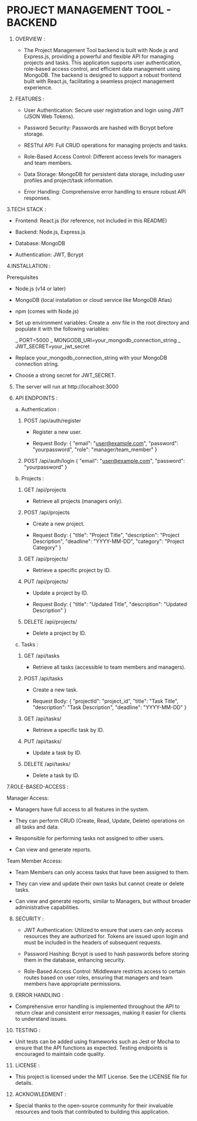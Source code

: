 # PROJECT MANAGEMENT TOOL - BACKEND


 1. OVERVIEW :

     - The Project Management Tool backend is built with Node.js and Express.js, providing a powerful and flexible API for managing projects and tasks. This application supports user authentication, role-based access control, and efficient data management using MongoDB. The backend is designed to support a robust frontend built with React.js, facilitating a seamless project management experience.

 2. FEATURES :

    -  User Authentication: Secure user registration and login using JWT (JSON Web Tokens).      

    -  Password Security: Passwords are hashed with Bcrypt before storage.     

    -  RESTful API: Full CRUD operations for managing projects and tasks.      
 
    -  Role-Based Access Control: Different access levels for managers and team members.      

    -  Data Storage: MongoDB for persistent data storage, including user profiles and project/task information.     

    -  Error Handling: Comprehensive error handling to ensure robust API responses.     

3.TECH STACK :

   - Frontend: React.js (for reference, not included in this README)

   - Backend: Node.js, Express.js
 
   - Database: MongoDB

   - Authentication: JWT, Bcrypt

4.INSTALLATION :

 Prerequisites
 
   - Node.js (v14 or later)
     
   - MongoDB (local installation or cloud service like MongoDB Atlas)
    
   - npm (comes with Node.js)
    
   - Set up environment variables: Create a .env file in the root directory and populate it with the following variables:

      _ PORT=5000
      _ MONGODB_URI=your_mongodb_connection_string
      _ JWT_SECRET=your_jwt_secret
  
   - Replace your_mongodb_connection_string with your MongoDB connection string.
  
   - Choose a strong secret for JWT_SECRET.

5. The server will run at http://localhost:3000

6. API ENDPOINTS  :
 
    a. Authentication :

      1) POST /api/auth/register

            - Register a new user.

            - Request Body:
              { 
                 "email": "user@example.com", 
                 "password": "yourpassword", 
                 "role": "manager/team_member" 
              }
      
      3) POST /api/auth/login
             { 
                 "email": "user@example.com", 
                 "password": "yourpassword" 
             }
         
    b. Projects :
   
      1) GET /api/projects

          - Retrieve all projects (managers only).
     
      2) POST /api/projects

         - Create a new project.

         - Request Body:
            { 
                  "title": "Project Title", 
                  "description": "Project Description", 
                  "deadline": "YYYY-MM-DD", 
                  "category": "Project Category" 
            }
      
      3) GET /api/projects/

         - Retrieve a specific project by ID.

      5) PUT /api/projects/

          - Update a project by ID.

          - Request Body:
            { 
                 "title": "Updated Title", 
                 "description": "Updated Description" 
            }
      
      6) DELETE /api/projects/

          - Delete a project by ID.
   
    c. Tasks :

      1) GET /api/tasks

          - Retrieve all tasks (accessible to team members and managers).

      2) POST /api/tasks

          - Create a new task.

          - Request Body:
            { 
                "projectId": "project_id", 
                "title": "Task Title", 
                "description": "Task Description", 
                "deadline": "YYYY-MM-DD" 
            }

      3) GET /api/tasks/

          - Retrieve a specific task by ID.

     7) PUT /api/tasks/

         - Update a task by ID.

     9) DELETE /api/tasks/

         - Delete a task by ID.

7.ROLE-BASED-ACCESS :

 Manager Access:
   
   -   Managers have full access to all features in the system.
   
   -   They can perform CRUD (Create, Read, Update, Delete) operations on all tasks and data.
   
   -   Responsible for performing tasks not assigned to other users.
   
   -   Can view and generate reports.

Team Member Access:

   -   Team Members can only access tasks that have been assigned to them.
  
   -   They can view and update their own tasks but cannot create or delete tasks.
  
   -   Can view and generate reports, similar to Managers, but without broader administrative capabilities.

8. SECURITY :

   -   JWT Authentication: Utilized to ensure that users can only access resources they are authorized for. Tokens are issued upon login and must be included in the headers of subsequent requests.

   -   Password Hashing: Bcrypt is used to hash passwords before storing them in the database, enhancing security.

   -   Role-Based Access Control: Middleware restricts access to certain routes based on user roles, ensuring that managers and team members have appropriate permissions.

10. ERROR HANDLING :
 
   -   Comprehensive error handling is implemented throughout the API to return clear and consistent error messages, making it easier for clients to understand issues.

10. TESTING :

   -   Unit tests can be added using frameworks such as Jest or Mocha to ensure that the API functions as expected. Testing endpoints is encouraged to maintain code quality.

11. LICENSE :
 
   -   This project is licensed under the MIT License. See the LICENSE file for details.

12. ACKNOWLEDMENT :
 
   -   Special thanks to the open-source community for their invaluable resources and tools that contributed to building this application.


